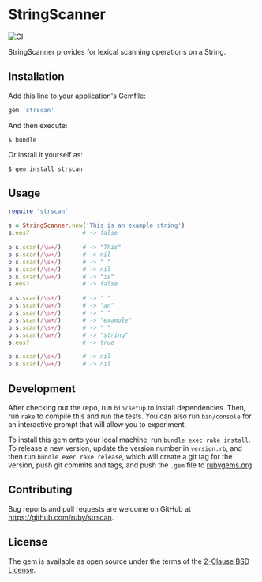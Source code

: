 # StringScanner

![CI](https://github.com/ruby/strscan/workflows/CI/badge.svg?branch=master&event=push)

StringScanner provides for lexical scanning operations on a String.

## Installation

Add this line to your application's Gemfile:

```ruby
gem 'strscan'
```

And then execute:

    $ bundle

Or install it yourself as:

    $ gem install strscan

## Usage

```ruby
require 'strscan'

s = StringScanner.new('This is an example string')
s.eos?               # -> false

p s.scan(/\w+/)      # -> "This"
p s.scan(/\w+/)      # -> nil
p s.scan(/\s+/)      # -> " "
p s.scan(/\s+/)      # -> nil
p s.scan(/\w+/)      # -> "is"
s.eos?               # -> false

p s.scan(/\s+/)      # -> " "
p s.scan(/\w+/)      # -> "an"
p s.scan(/\s+/)      # -> " "
p s.scan(/\w+/)      # -> "example"
p s.scan(/\s+/)      # -> " "
p s.scan(/\w+/)      # -> "string"
s.eos?               # -> true

p s.scan(/\s+/)      # -> nil
p s.scan(/\w+/)      # -> nil
```

## Development

After checking out the repo, run `bin/setup` to install dependencies. Then, run `rake` to compile this and run the tests. You can also run `bin/console` for an interactive prompt that will allow you to experiment.

To install this gem onto your local machine, run `bundle exec rake install`. To release a new version, update the version number in `version.rb`, and then run `bundle exec rake release`, which will create a git tag for the version, push git commits and tags, and push the `.gem` file to [rubygems.org](https://rubygems.org).

## Contributing

Bug reports and pull requests are welcome on GitHub at https://github.com/ruby/strscan.


## License

The gem is available as open source under the terms of the [2-Clause BSD License](https://opensource.org/licenses/BSD-2-Clause).

